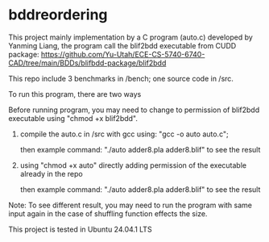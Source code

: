 # bddreordering
This project mainly implementation by a C program (auto.c) developed by Yanming Liang, the program call the blif2bdd executable from CUDD package: https://github.com/Yu-Utah/ECE-CS-5740-6740-CAD/tree/main/BDDs/blifbdd-package/blif2bdd

This repo include 3 benchmarks in /bench; one source code in /src.

To run this program, there are two ways

Before running program, you may need to change to permission of blif2bdd executable using "chmod +x blif2bdd".


1) compile the auto.c in /src with gcc using: "gcc -o auto auto.c";
   
   then example command: "./auto adder8.pla adder8.blif" to see the result

2) using "chmod +x auto" directly adding permission of the executable already in the repo
   
   then example command: "./auto adder8.pla adder8.blif" to see the result

Note: To see different result, you may need to run the program with same input again in the case of shuffling function effects the size.

This project is tested in Ubuntu 24.04.1 LTS
